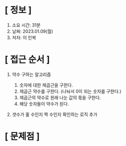 # **[ 정보 ]**
1. 소요 시간: 31분
2. 날짜: 2023.01.09(월)
3. 저자: 이 인복

# **[ 접근 순서 ]**
1. 약수 구하는 알고리즘
   1. 숫자에 대한 제곱근을 구한다.
   2. 제곱근 약수를 구한다. (나눠서 0이 되는 숫자를 구한다.)    
   3. 제곱근의 약수로 원래 나눈 값의 몫을 구한다.
   4. 해당 숫자들이 약수가 된다.

2. 갯수가 홀 수인지 짝 수인지 확인하는 로직 추가


# **[ 문제점 ]**

         